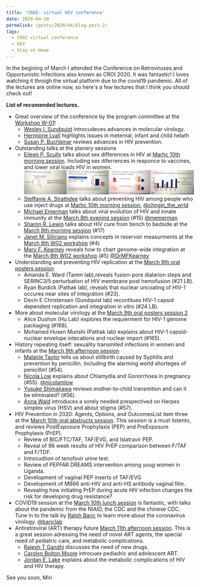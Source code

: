 ```yaml
---
title: 'CROI- virtual HIV conference'
date: 2020-04-30
permalink: /posts/2020/04/blog-post-2/
tags:
  - CROI virtual conference
  - HIV
  - Stay-at-Home
---
```


In the begining of March I attended the Conference on Retroviruses and Opportunistic Infections also known as CROI 2020. It was fantastic! I loves watching it throigh the virtual platform due to the covid19 pandemic. All of the lectures are online now, so here's a few lectures that I think you should check out! 

**List of recomended lectures.**

  *  Great overview of the conference by the program committee at the [Workshop W-01](https://croilive.capitalreach.com/arc/ballBD1a1/o1)!
      * [Wesley I. Sundquist](https://medicine.utah.edu/biochemistry/labs/sundquist-lab/) introcudeces advances in molecular virology. 
      * [Hermione Lyall](https://www.imperial.nhs.uk/consultant-directory/hermione-lyall) highlights issues in meternal, infant and child helath
      * [Susan P. Buchbinar](https://cfar.ucsf.edu/people/susan-buchbinder) reviews advances in HIV prevention. 
  * Outstanding talks at the planery sessions
      * [Eileen P. Scully](https://www.hopkinsmedicine.org/profiles/results/directory/profile/10003614/eileen-scully) talks about sex differences in HIV at [Marhc 10th morning session](https://croilive.capitalreach.com/arc/audD3a/o1). Including sex diferrences in responce to vaccines, and lower viral loads HIV in women. ![](/images/croi-scully.png)
      * [Steffanie A. Strathdee](https://profiles.ucsd.edu/steffanie.strathdee) talks about preventing HIV among people who use inject drugs at [Marhc 10th morning session](https://croilive.capitalreach.com/arc/audD3a/o1), [@chngin_the_wrld](https://twitter.com/chngin_the_wrld)
      * [Michael Emerman](https://research.fhcrc.org/emerman/en.html) talks about viral evolution of HIV and innate immunity at the [March 8th evening session](https://croilive.capitalreach.com/arc/audD1a/o1) (#15) [@memerman](https://twitter.com/memerman)
      * [Sharon R. Lewin](https://www.doherty.edu.au/people/professor-sharon-lewin) talks about HIV cure from bench to bedside at the [March 9th morning session](https://croilive.capitalreach.com/arc/audD2a/o1) (#17)
      * [Janet M. Siliciano](https://www.hopkinsmedicine.org/profiles/results/directory/profile/6001249/janet-siliciano) explains concepts in reservoir measurments at the [March 8th W02 workshop](https://croilive.capitalreach.com/arc/rm304D1a/o1) (#4)
      * [Mary F. Kearney](https://ccr.cancer.gov/HIV-DRP-Host-Virus-Interaction-Branch/mary-kearney) reveals how to chart genome-wide integration at the [March 8th W02 workshop](https://croilive.capitalreach.com/arc/rm304D1a/o1) (#5) [@DrMFKearney](https://twitter.com/drmfkearney)
 * Understanding and preventing HIV replication at the [March 9th oral posters session](https://croilive.capitalreach.com/arc/rm312D2a/o1)
      * Amanda E. Ward (Tamm lab),reveals fusion-pore dialarion steps and  SERINC3/5 perturbation of HIV membrane post hemofusion (#21 LB).
      * Ryan Burdick (Pathak lab), reveals that nuclear uncoating of HIV-1 occures near sites of integration (#23).
      * Devin E Christensen (Sundquist lab) recontitues HIV-1 capsid dependent replication and integration in vitro (#24 LB).
  * More about molecular virology at the [March 9th oral posters session 2](https://croilive.capitalreach.com/arc/ballAD2a/o1)
      * Alice Dushon (Hu Lab) explores the requierment for HIV-1 genome packaging (#168).
      * Mohamed Husen Munshi (Pathak lab) explains about HIV-1 capsid-nuclear envelope intecations and nuclear import (#165).
  * History repeating itself: sexuality transmited infections in women and infants at the [March 9th afternoon session](https://croilive.capitalreach.com/arc/ballAD2b/o1)
      * [Malanie Taylor](https://www.who.int/reproductivehealth/about_us/staff/Taylor-Biography/en/) tells us about stillbirth caused by Syphilis and prevention by penicillin. Including the alarming world shorteges of penicillin! (#54).
      * [Nicola Low](https://www.ispm.unibe.ch/about_us/staff/low_nicola/index_eng.html) explains about Chlamydia and Gonorrhoea in pregnancy (#55). [@nicolamlow](https://twitter.com/nicolamlow)
      * [Yusuke Shimakawa](https://research.pasteur.fr/en/member/yusuke-shimakawa/) reviews mother-to-child transmition and can it be eliminated? (#56).
      * [Anna Wald](https://epi.washington.edu/faculty/wald-anna) introduces a sorely needed prespectived on Herpes simplex virus (HSV) and about stigma (#57). 
  * HIV Prevention in 2020: Agents, Options, and OutcomesList item three at the [March 10th oral abstructs session](https://croilive.capitalreach.com/arc/ballAD3a/o1). This session is a must listento, and reviews PostExposure Prophylaxis (PEP) and PreExposure Prophylaxis (PrEP). 
       * Review of BIC/FTC/TAF, TAF/EVG, and Islatravir PEP. 
       * Reveal of 96 week results of HIV PrEP comparison between F/TAF and F/TDF. 
       * Introcudtion of tenofovir urine test. 
       * Review of PEPFAR DREAMS intervention among youg women in Uganda. 
       * Development of vaginal PEP inserts of TAF/EVG
       * Development of MB66 anti-HIV and anti-HS antibody vaginal film. 
       * Revealing how initiating PrEP during acute HIV infection changes the risk for developing drug resistance?
  * COVID19 session at the [March 10th lunch session](https://croilive.capitalreach.com/arc/audD3b/o1) is fantastic, with talks about the pandemic from the NIAID, the CDC and the chinese CDC. Tune in to the talk by [Ralph Baric](https://www.med.unc.edu/microimm/directory/ralph-baric-phd-1/) to learn more about the coronavirus virology. [@bariclab](https://twitter.com/baric_lab)
  * Antiretroviral (ART) therapy future [March 11th afternoon session](https://croilive.capitalreach.com/arc/ballBD4c/o1). This is a great session adressing the need of novel ART agents, the special need of pediatric care, and metabolic complications. 
       * [Rajesh T Gandhi](https://www.massgeneral.org/doctors/17369/rajesh-gandhi) discusses the need of new drugs. 
       * [Carolyn Bolton Moore](http://www.cidrz.org/about-us/leadership/dr-carolyn-bolton-moore/) introcues pediadric and adolescent ART.
       * [Jordan E. Lake](https://med.uth.edu/internalmedicine/faculty/jordan-e-lake-md-msc/) explains about the metabolic complications of HIV and HIV therapy. 

See you soon,
Miri


